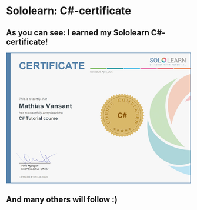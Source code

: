 # Sololearn: C#-certificate
## As you can see: I earned my Sololearn C#-certificate!
![Certificate](SoloLearnCSharpAfb/CSharpCertificate.png)
## And many others will follow :)

